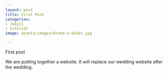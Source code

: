 ```yaml
---
layout: post
title: First Post
categories:
- Jekyll
- tutorial
image: assets/images/drone-n-bikes.jpg

---
```

First post

We are putting together a website. It will replace our wedding website after the wedding.